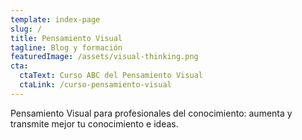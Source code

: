 ```yaml
---
template: index-page
slug: /
title: Pensamiento Visual
tagline: Blog y formación
featuredImage: /assets/visual-thinking.png
cta:
  ctaText: Curso ABC del Pensamiento Visual
  ctaLink: /curso-pensamiento-visual
---
```

Pensamiento Visual para profesionales del conocimiento: aumenta y transmite mejor tu conocimiento e ideas.